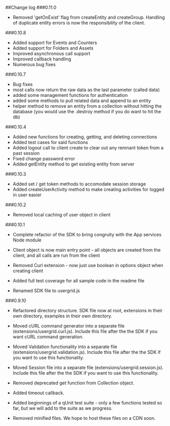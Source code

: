 ##Change log
###0.11.0
- Removed 'getOnExist' flag from createEntity and createGroup. Handling of duplicate entity errors is now the responsibility of the client.

###0.10.8
- Added support for Events and Counters
- Added support for Folders and Assets
- Improved asynchronous call support
- Improved callback handling
- Numerous bug fixes

###0.10.7
- Bug fixes
- most calls now return the raw data as the last parameter (called data)
- added some management functions for authentication
- added some methods to pull related data and append to an entity
- helper method to remove an entity from a collection without hitting the database (you would use the .destroy method if you do want to hit the db)

###0.10.4

- Added new functions for creating, getting, and deleting connections
- Added test cases for said functions
- Added logout call to client create to clear out any remnant token from a past session
- Fixed change password error
- Added getEntity method to get existing entity from server

###0.10.3

- Added set / get token methods to accomodate session storage
- Added createUserActivity method to make creating activities for logged in user easier

###0.10.2

- Removed local caching of user object in client

###0.10.1

- Complete refactor of the SDK to bring congruity with the App services Node module

- Client object is now main entry point - all objects are created from the client, and all calls are run from the client

- Removed Curl extension - now just use boolean in options object when creating client

- Added full test coverage for all sample code in the readme file

- Renamed SDK file to usergrid.js


###0.9.10

- Refactored directory structure.  SDK file now at root, extensions in their own directory, examples in their own directory.

- Moved cURL command generator into a separate file (extensions/usergrid.curl.js).  Include this file after the the SDK if you want cURL command generation.

- Moved Validation functionality into a separate file (extensions/usergrid.validation.js). Include this file after the the SDK if you want to use this functionality.

- Moved Session file into a separate file (extensions/usergrid.session.js). Include this file after the the SDK if you want to use this functionality.

- Removed deprecated get function from Collection object.

- Added timeout callback.

- Added beginnings of a qUnit test suite - only a few functions tested so far, but we will add to the suite as we progress.

- Removed minified files.  We hope to host these files on a CDN soon.
